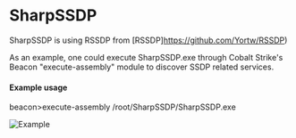 # SharpSSDP

SharpSSDP is using RSSDP from [RSSDP]https://github.com/Yortw/RSSDP)


As an example, one could execute SharpSSDP.exe through Cobalt Strike's Beacon "execute-assembly" module to discover SSDP related services.


#### Example usage
beacon>execute-assembly /root/SharpSSDP/SharpSSDP.exe

![Example](https://raw.githubusercontent.com/rvrsh3ll/SharpSSDP/master/example/example.png)